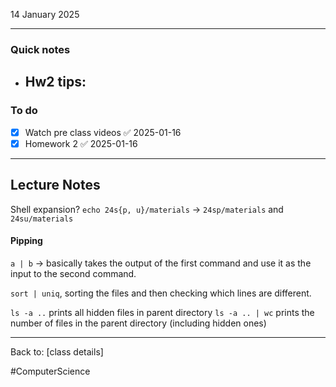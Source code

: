 14 January 2025

---
### Quick notes
- Hw2 tips:
	- 

### To do
- [x] Watch pre class videos ✅ 2025-01-16
- [x] Homework 2 ✅ 2025-01-16

---
## Lecture Notes

Shell expansion? `echo 24s{p, u}/materials` -> `24sp/materials` and `24su/materials`

#### Pipping
`a | b` -> basically takes the output of the first command and use it as the input to the second command.

`sort | uniq`, sorting the files and then checking which lines are different. 

`ls -a ..` prints all hidden files in parent directory
`ls -a .. | wc` prints the number of files in the parent directory (including hidden ones)


---
Back to: [class details]

#ComputerScience 